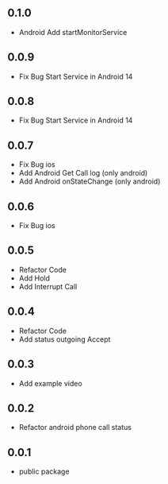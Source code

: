 ## 0.1.0
- Android Add startMonitorService

## 0.0.9
- Fix Bug Start Service in Android 14

## 0.0.8
- Fix Bug Start Service in Android 14

## 0.0.7
- Fix Bug ios
- Add Android Get Call log (only android)
- Add Android onStateChange (only android)

## 0.0.6
 - Fix Bug ios

## 0.0.5
- Refactor Code
- Add Hold
- Add Interrupt Call

## 0.0.4
- Refactor Code
- Add status outgoing Accept

## 0.0.3
- Add example video

## 0.0.2
- Refactor android phone call status

## 0.0.1
 - public package
